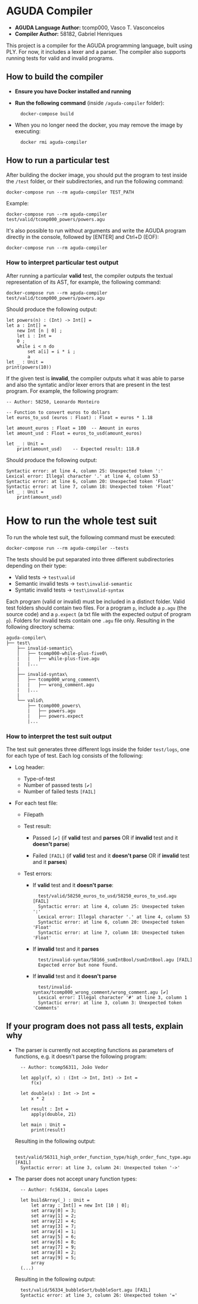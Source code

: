 # AGUDA Compiler

- **AGUDA Language Author:** tcomp000, Vasco T. Vasconcelos
- **Compiler Author:** 58182, Gabriel Henriques

This project is a compiler for the AGUDA programming language, built using PLY. For now, it includes a lexer and a parser. The compiler also supports running tests for valid and invalid programs.

## How to build the compiler
- **Ensure you have Docker installed and running**
- **Run the following command** (inside `/aguda-compiler` folder):

        docker-compose build

- When you no longer need the docker, you may remove the image by executing:

        docker rmi aguda-compiler

## How to run a particular test
After building the docker image, you should put the program to test inside the `/test` folder, or their subdirectories, and run the following command:

    docker-compose run --rm aguda-compiler TEST_PATH

Example:

    docker-compose run --rm aguda-compiler test/valid/tcomp000_powers/powers.agu

It's also possible to run without arguments and write the AGUDA program directly in the console, followed by [ENTER] and Ctrl+D (EOF):

    docker-compose run --rm aguda-compiler

### How to interpret particular test output
After running a particular **valid** test, the compiler outputs the textual representation of its AST, for example, the following command:

    docker-compose run --rm aguda-compiler test/valid/tcomp000_powers/powers.agu

Should produce the following output:

    let powers(n) : (Int) -> Int[] =
    let a : Int[] =
        new Int [n | 0] ;
        let i : Int =
        0 ;
        while i < n do
            set a[i] = i * i ;
            a
    let _ : Unit =
    print(powers(10))

If the given test is **invalid**, the compiler outputs what it was able to parse and also the syntatic and/or lexer errors that are present in the test program. For example, the following program:

    -- Author: 58250, Leonardo Monteiro

    -- Function to convert euros to dollars
    let euros_to_usd (euros : Float) : Float = euros * 1.18

    let amount_euros : Float = 100  -- Amount in euros
    let amount_usd : Float = euros_to_usd(amount_euros)

    let _ : Unit = 
        print(amount_usd)    -- Expected result: 118.0 


Should produce the following output:

    Syntactic error: at line 4, column 25: Unexpected token ':'
    Lexical error: Illegal character '.' at line 4, column 53
    Syntactic error: at line 6, column 20: Unexpected token 'Float'
    Syntactic error: at line 7, column 18: Unexpected token 'Float'
    let _ : Unit =
        print(amount_usd)

# How to run the whole test suit

To run the whole test suit, the following command must be executed:

    docker-compose run --rm aguda-compiler --tests 

The tests should be put separated into three different subdirectories depending on their type:
- Valid tests -> `test\valid`
- Semantic invalid tests -> `test\invalid-semantic`
- Syntatic invalid tests -> `test\invalid-syntax`

Each program (valid or invalid) must be included in a distinct folder. Valid test folders should contain two files. For a program `p`, include a `p.agu` (the source code) and a `p.expect` (a txt file with the expected output of program `p`). Folders for invalid tests contain one `.agu` file only. Resulting in the following directory schema:

    aguda-compiler\
    ├── test\
        ├── invalid-semantic\
        │   ├── tcomp000-while-plus-five0\
        |   |   ├── while-plus-five.agu
        |   |...
        |
        ├── invalid-syntax\
        │   ├── tcomp000_wrong_comment\
        |   |   ├── wrong_comment.agu
        |   |...
        |
        └── valid\
            ├── tcomp000_powers\
            |   ├── powers.agu
            |   ├── powers.expect
            |...

### How to interpret the test suit output

The test suit generates three different logs inside the folder `test/logs`, one for each type of test. Each log consists of the following:
- Log header:
    
    - Type-of-test
    - Number of passed tests `[✔]`
    - Number of failed tests `[FAIL]`

- For each test file:

    - Filepath
    - Test result: 
        
        - Passed `[✔]` (if **valid** test and **parses** OR if **invalid** test and it **doesn't parse**)

        - Failed `[FAIL]` (if **valid** test and it **doesn't parse** OR if **invalid** test and it **parses**)
    - Test errors:

        - If **valid** test and it **doesn't parse**:

                test/valid/58250_euros_to_usd/58250_euros_to_usd.agu [FAIL]
                Syntactic error: at line 4, column 25: Unexpected token ':'
                Lexical error: Illegal character '.' at line 4, column 53
                Syntactic error: at line 6, column 20: Unexpected token 'Float'
                Syntactic error: at line 7, column 18: Unexpected token 'Float'

        - If **invalid** test and it **parses**

                test/invalid-syntax/58166_sumIntBool/sumIntBool.agu [FAIL]
                Expected error but none found.

        - If **invalid** test and it **doesn't parse**

                test/invalid-syntax/tcomp000_wrong_comment/wrong_comment.agu [✔]
                Lexical error: Illegal character '#' at line 3, column 1
                Syntactic error: at line 3, column 3: Unexpected token 'Comments'

## If your program does not pass all tests, explain why

- The parser is currently not accepting functions as parameters of functions, e.g. it doesn't parse the following program:

        -- Author: tcomp56311, João Vedor

        let apply(f, x) : (Int -> Int, Int) -> Int = 
            f(x)

        let double(x) : Int -> Int = 
            x * 2

        let result : Int = 
            apply(double, 21)

        let main : Unit = 
            print(result)

    Resulting in the following output:

        test/valid/56311_high_order_function_type/high_order_func_type.agu [FAIL]
        Syntactic error: at line 3, column 24: Unexpected token '->'

- The parser does not accept unary function types:

        -- Author: fc56334, Goncalo Lopes

        let buildArray(_) : Unit =
            let array : Int[] = new Int [10 | 0];
            set array[0] = 3;
            set array[1] = 2;
            set array[2] = 4;
            set array[3] = 7;
            set array[4] = 1;
            set array[5] = 6;
            set array[6] = 8;
            set array[7] = 9;
            set array[8] = 2;
            set array[9] = 5;
            array
        (...)

    Resulting in the following output:

        test/valid/56334_bubbleSort/bubbleSort.agu [FAIL]
        Syntactic error: at line 3, column 26: Unexpected token '='